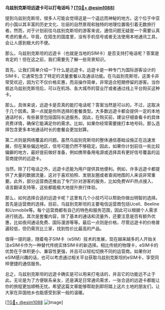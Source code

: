 **乌兹别克斯坦远遊卡可以打电话吗？[[TG💪+ @esim1088](https://t.me/s/esim1088)]**

提到乌兹别克斯坦，很多人可能会觉得这是一个遥远而神秘的地方。这个位于中亚的小国以其丰富的历史文化、壮丽的自然景观和独特的地理位置吸引着无数旅行者。然而，对于计划前往乌兹别克斯坦的游客来说，通信问题无疑是一个需要认真考虑的重点。毕竟，在陌生的国度里，没有手机信号或者无法使用本地通讯工具，会让人感到极大的不便。

那么，乌兹别克斯坦的远遊卡（也就是当地的SIM卡）是否支持打电话呢？答案是肯定的！但在这之前，我们需要先了解一些背景知识。

首先，让我们简单介绍一下什么是远遊卡。远遊卡是一种专门为国际游客设计的SIM卡，它通常包含了特定的流量套餐以及通话功能。在乌兹别克斯坦，这类卡非常受欢迎，因为它不仅价格实惠，而且操作简单，非常适合短期停留的游客。当你抵达乌兹别克斯坦后，可以在机场、各大城市的营业厅或者通过线上平台购买这种卡。

那么，具体来说，远遊卡是否真的能打电话呢？答案当然是可以的。不过，这取决于几个因素。第一点就是你所选择的套餐类型。大多数远遊卡都会提供一定的本地通话时长，有些甚至包括国际长途服务。因此，在购买前，建议仔细查看卡的具体资费详情，确保它能满足你的需求。比如，如果你经常需要拨打本地号码，那么选择包含更多本地通话时长的套餐会更加划算。

第二点则是网络覆盖的问题。虽然乌兹别克斯坦的整体通信基础设施正在迅速发展，但在某些偏远地区，信号可能仍然不够稳定。因此，如果你计划前往一些比较偏僻的地方，最好提前做好准备，例如携带备用电源或选择具有更好信号覆盖的运营商提供的远遊卡。

当然，除了打电话之外，远遊卡还能为用户提供其他便利。例如，许多远遊卡都提供了大量的数据流量，这对于喜欢拍照、发朋友圈或者查阅地图的人来说非常重要。此外，部分运营商还推出了专门针对游客的服务，比如免费WiFi热点接入、语言翻译支持等，这些都能极大地提升旅行体验。

那么，如何选择合适的远遊卡呢？这里有几个小技巧可以帮助你做出明智的选择。首先是运营商的选择。目前，乌兹别克斯坦的主要电信运营商包括Ucell、Beeline和Uzmobile等。每个运营商都有自己的特色和服务范围，因此可以根据个人需求进行挑选。其次是套餐内容，除了基本的通话和流量外，还要注意是否有额外优惠，比如夜间通话免费、国际漫游等等。最后一点则是价格，尽管远遊卡的价格普遍较低，但仍需货比三家，找到性价比最高的产品。

值得一提的是，随着电子SIM卡（eSIM）技术的发展，现在越来越多的人开始关注eSIM卡作为一种替代传统实体SIM卡的新选择。相比传统的物理卡，eSIM卡的优势在于体积更小、兼容性更强，并且可以轻松切换不同的运营商。如果你对eSIM感兴趣的话，也可以考虑通过相关平台获取乌兹别克斯坦的eSIM卡，享受同样便捷的通信服务。

总之，乌兹别克斯坦的远遊卡确实是可以用来打电话的，并且它的功能远不止于此。无论是为了方便联系亲友，还是满足日常通讯需求，一张合适的远遊卡都能让你的旅程更加顺畅无忧。希望这篇文章能够帮助到即将踏上这片土地的朋友们，让大家在异国他乡也能感受到家一般的温暖。

[[TG💪+ @esim1088](https://t.me/s/esim1088) ![Image](https://i.postimg.cc/4NQfJmqS/Snipaste-2025-05-13-00-14-12.png)]